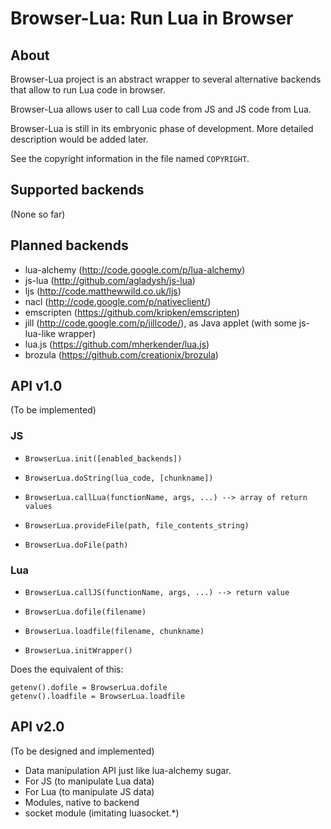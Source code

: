 Browser-Lua: Run Lua in Browser
===============================

About
-----

Browser-Lua project is an abstract wrapper to several alternative backends
that allow to run Lua code in browser.

Browser-Lua allows user to call Lua code from JS and JS code from Lua.

Browser-Lua is still in its embryonic phase of development.
More detailed description would be added later.

See the copyright information in the file named `COPYRIGHT`.

Supported backends
------------------

(None so far)

Planned backends
----------------

 * lua-alchemy (http://code.google.com/p/lua-alchemy)
 * js-lua (http://github.com/agladysh/js-lua)
 * ljs (http://code.matthewwild.co.uk/ljs)
 * nacl (http://code.google.com/p/nativeclient/)
 * emscripten (https://github.com/kripken/emscripten)
 * jill (http://code.google.com/p/jillcode/), as Java applet (with some js-lua-like wrapper)
 * lua.js (https://github.com/mherkender/lua.js)
 * brozula (https://github.com/creationix/brozula)

API v1.0
--------

(To be implemented)

### JS

 * `BrowserLua.init([enabled_backends])`

 * `BrowserLua.doString(lua_code, [chunkname])`

 * `BrowserLua.callLua(functionName, args, ...) --> array of return values`

 * `BrowserLua.provideFile(path, file_contents_string)`

 * `BrowserLua.doFile(path)`

### Lua

 * `BrowserLua.callJS(functionName, args, ...) --> return value`

 * `BrowserLua.dofile(filename)`

 * `BrowserLua.loadfile(filename, chunkname)`

 * `BrowserLua.initWrapper()`

  Does the equivalent of this:

    getenv().dofile = BrowserLua.dofile
    getenv().loadfile = BrowserLua.loadfile

API v2.0
--------

(To be designed and implemented)

 * Data manipulation API just like lua-alchemy sugar.
  * For JS (to manipulate Lua data)
  * For Lua (to manipulate JS data)
 * Modules, native to backend
 * socket module (imitating luasocket.*)
